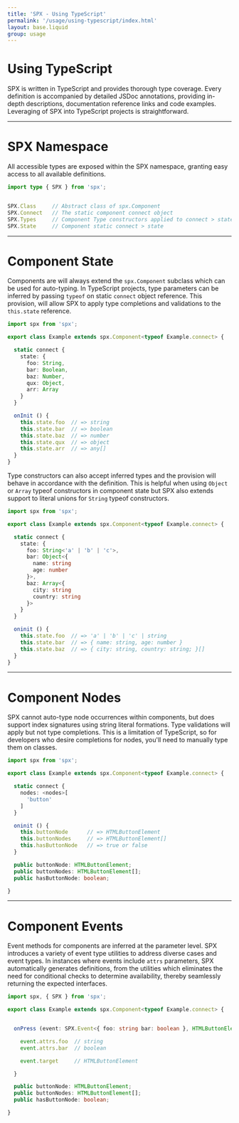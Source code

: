 ```yaml
---
title: 'SPX - Using TypeScript'
permalink: '/usage/using-typescript/index.html'
layout: base.liquid
group: usage
---
```


# Using TypeScript

SPX is written in TypeScript and provides thorough type coverage. Every definition is accompanied by detailed JSDoc annotations, providing in-depth descriptions, documentation reference links and code examples. Leveraging of SPX into TypeScript projects is straightforward.

---

# SPX Namespace

All accessible types are exposed within the SPX namespace, granting easy access to all available definitions.

<!-- prettier-ignore -->
```ts
import type { SPX } from 'spx';


SPX.Class     // Abstract class of spx.Component
SPX.Connect   // The static component connect object
SPX.Types     // Component Type constructors applied to connect > state
SPX.State     // Component static connect > state
```

---

# Component State

Components are will always extend the `spx.Component` subclass which can be used for auto-typing. In TypeScript projects, type parameters can be inferred by passing `typeof` on static `connect` object reference. This provision, will allow SPX to apply type completions and validations to the `this.state` reference.

<!-- prettier-ignore -->
```ts
import spx from 'spx';

export class Example extends spx.Component<typeof Example.connect> {

  static connect {
    state: {
      foo: String,
      bar: Boolean,
      baz: Number,
      qux: Object,
      arr: Array
    }
  }

  onInit () {
    this.state.foo  // => string
    this.state.bar  // => boolean
    this.state.baz  // => number
    this.state.qux  // => object
    this.state.arr  // => any[]
  }
}
```

Type constructors can also accept inferred types and the provision will behave in accordance with the definition. This is helpful when using `Object` or `Array` typeof constructors in component state but SPX also extends support to literal unions for `String` typeof constructors.

<!-- prettier-ignore -->
```ts
import spx from 'spx';

export class Example extends spx.Component<typeof Example.connect> {

  static connect {
    state: {
      foo: String<'a' | 'b' | 'c'>,
      bar: Object<{
        name: string
        age: number
      }>,
      baz: Array<{
        city: string
        country: string
      }>
    }
  }

  oninit () {
    this.state.foo  // => 'a' | 'b' | 'c' | string
    this.state.bar  // => { name: string, age: number }
    this.state.baz  // => { city: string, country: string; }[]
  }
}
```

---

# Component Nodes

SPX cannot auto-type node occurrences within components, but does support index signatures using string literal formations. Type validations will apply but not type completions. This is a limitation of TypeScript, so for developers who desire completions for nodes, you'll need to manually type them on classes.

<!-- prettier-ignore -->
```ts
import spx from 'spx';

export class Example extends spx.Component<typeof Example.connect> {

  static connect {
    nodes: <nodes>[
      'button'
    ]
  }

  oninit () {
    this.buttonNode      // => HTMLButtonElement
    this.buttonNodes     // => HTMLButtonElement[]
    this.hasButtonNode   // => true or false
  }

  public buttonNode: HTMLButtonElement;
  public buttonNodes: HTMLButtonElement[];
  public hasButtonNode: boolean;

}
```

---

# Component Events

Event methods for components are inferred at the parameter level. SPX introduces a variety of event type utilities to address diverse cases and event types. In instances where events include `attrs` parameters, SPX automatically generates definitions, from the utilities which eliminates the need for conditional checks to determine availability, thereby seamlessly returning the expected interfaces.

<!-- prettier-ignore -->
```ts
import spx, { SPX } from 'spx';

export class Example extends spx.Component<typeof Example.connect> {


  onPress (event: SPX.Event<{ foo: string bar: boolean }, HTMLButtonElement> ) {

    event.attrs.foo  // string
    event.attrs.bar  // boolean

    event.target     // HTMLButtonElement

  }

  public buttonNode: HTMLButtonElement;
  public buttonNodes: HTMLButtonElement[];
  public hasButtonNode: boolean;

}
```
